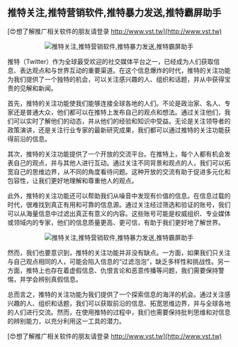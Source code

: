 ## **推特关注,推特营销软件,推特暴力发送,推特霸屏助手**

[😍想了解推广相关软件的朋友请登录 http://www.vst.tw](http://www.vst.tw)

 <center><img src="https://vst.tw/MP4/tuiguang/png/3.png" alt="推特关注,推特营销软件,推特暴力发送,推特霸屏助手"></center>

推特（Twitter）作为全球最受欢迎的社交媒体平台之一，已经成为人们获取信息、表达观点和与世界互动的重要渠道。在这个信息爆炸的时代，推特的关注功能为我们提供了一个独特的机会，可以关注感兴趣的人、组织和话题，并从中获得宝贵的见解和新闻。

首先，推特的关注功能使我们能够连接全球各地的人们。不论是政治家、名人、专家还是普通大众，他们都可以在推特上发布自己的观点和想法。通过关注他们，我们可以实时了解他们的动态，并从他们的经验和知识中受益。无论是关注领导者的政策演讲，还是关注行业专家的最新研究成果，我们都可以通过推特的关注功能获得前沿的信息。

其次，推特的关注功能提供了一个开放的交流平台。在推特上，每个人都有机会发表自己的观点，并与其他人进行互动。通过关注不同背景和观点的人，我们可以拓宽自己的思维边界，从不同的角度看待问题。这种开放的交流有助于促进多元化和包容性，让我们更好地理解和尊重他人的观点。

此外，推特的关注功能还可以帮助我们从噪音中发现有价值的信息。在信息过载的时代，很难找到真正有用和可靠的信息源。通过关注经过筛选和验证的账号，我们可以从海量信息中过滤出真正有意义的内容。这些账号可能是权威组织、专业媒体或领域内的专家，他们的信息质量更高、更可信，有助于我们更好地了解世界。

 <center><img src="https://vst.tw/MP4/tuiguang/png/1.png" alt="推特关注,推特营销软件,推特暴力发送,推特霸屏助手"></center>

然而，我们也要意识到，推特的关注功能并非没有缺点。一方面，如果我们只关注与自己观点相同的人，可能会陷入信息的“过滤泡泡”，缺乏多样性和挑战性。另一方面，推特上也存在着虚假信息、仇恨言论和恶意传播等问题，我们需要保持警惕，并学会辨别真假信息。

总而言之，推特的关注功能为我们提供了一个探索信息的海洋的机会。通过关注感兴趣的人、组织和话题，我们可以获取前沿的信息、拓宽思维边界，并与全球各地的人们进行交流。然而，在使用推特的过程中，我们也需要保持批判思维和对信息的辨别能力，以充分利用这一工具的潜力。

[😍想了解推广相关软件的朋友请登录 http://www.vst.tw](http://www.vst.tw)



